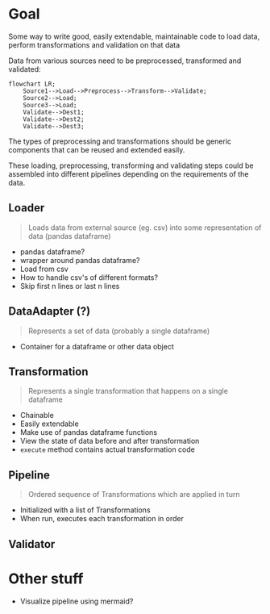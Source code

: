 # Goal

Some way to write good, easily extendable, maintainable code to load data, perform transformations and validation on that data

Data from various sources need to be preprocessed, transformed and validated:

```mermaid
flowchart LR;
    Source1-->Load-->Preprocess-->Transform-->Validate;
    Source2-->Load;
    Source3-->Load;
    Validate-->Dest1;
    Validate-->Dest2;
    Validate-->Dest3;
```

The types of preprocessing and transformations should be generic components that can be reused and extended easily.

These loading, preprocessing, transforming and validating steps could be assembled into different pipelines depending on the requirements of the data. 


## Loader

> Loads data from external source (eg. csv) into some representation of data (pandas dataframe)

* pandas dataframe?
* wrapper around pandas dataframe?
* Load from csv
* How to handle csv's of different formats?
* Skip first n lines or last n lines

## DataAdapter (?)
> Represents a set of data (probably a single dataframe)

* Container for a dataframe or other data object

## Transformation

> Represents a single transformation that happens on a single dataframe

* Chainable
* Easily extendable
* Make use of pandas dataframe functions
* View the state of data before and after transformation
* `execute` method contains actual transformation code

## Pipeline

> Ordered sequence of Transformations which are applied in turn

* Initialized with a list of Transformations
* When run, executes each transformation in order

## Validator


# Other stuff

* Visualize pipeline using mermaid?